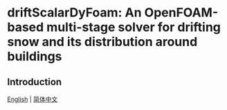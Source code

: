 # driftScalarDyFoam: An OpenFOAM-based multi-stage solver for drifting snow and its distribution around buildings

## Introduction

[English](./README.md) | [简体中文](./README_CN.md)

